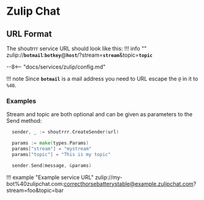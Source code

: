 # Zulip Chat

## URL Format

The shoutrrr service URL should look like this:
!!! info ""
    zulip://__`botmail`__:__`botkey`__@__`host`__/?stream=__`stream`__&topic=__`topic`__

--8<-- "docs/services/zulip/config.md"

!!! note
    Since __`botmail`__  is a mail address you need to URL escape the `@` in it to `%40`.

### Examples

Stream and topic are both optional and can be given as parameters to the Send method:

```go
  sender, _ := shoutrrr.CreateSender(url)

  params := make(types.Params)
  params["stream"] = "mystream"
  params["topic"] = "This is my topic"

  sender.Send(message, &params)
```

!!! example "Example service URL"
    zulip://my-bot%40zulipchat.com:correcthorsebatterystable@example.zulipchat.com?stream=foo&topic=bar
